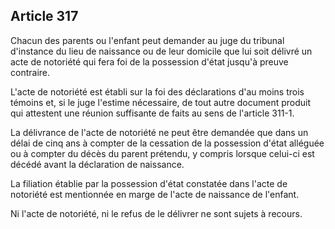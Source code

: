 Article 317
----
Chacun des parents ou l'enfant peut demander au juge du tribunal d'instance du
lieu de naissance ou de leur domicile que lui soit délivré un acte de notoriété
qui fera foi de la possession d'état jusqu'à preuve contraire.

L'acte de notoriété est établi sur la foi des déclarations d'au moins trois
témoins et, si le juge l'estime nécessaire, de tout autre document produit qui
attestent une réunion suffisante de faits au sens de l'article 311-1.

La délivrance de l'acte de notoriété ne peut être demandée que dans un délai de
cinq ans à compter de la cessation de la possession d'état alléguée ou à compter
du décès du parent prétendu, y compris lorsque celui-ci est décédé avant la
déclaration de naissance.

La filiation établie par la possession d'état constatée dans l'acte de notoriété
est mentionnée en marge de l'acte de naissance de l'enfant.

Ni l'acte de notoriété, ni le refus de le délivrer ne sont sujets à recours.
